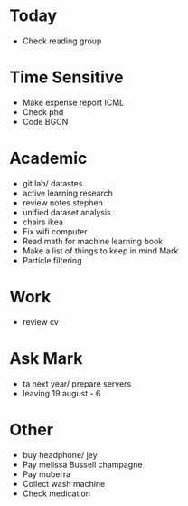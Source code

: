 # Today 

- Check reading group

# Time Sensitive
- Make expense report ICML
- Check phd
- Code BGCN

# Academic
- git lab/ datastes
- active learning research
- review notes stephen
- unified dataset analysis
- chairs ikea 
- Fix wifi computer
- Read math for machine learning book
- Make a list of things to keep in mind Mark
- Particle filtering

# Work
- review cv

# Ask Mark
- ta next year/ prepare servers 
- leaving 19 august - 6

# Other
- buy headphone/ jey
- Pay melissa Bussell champagne
- Pay muberra 
- Collect wash machine
- Check medication



